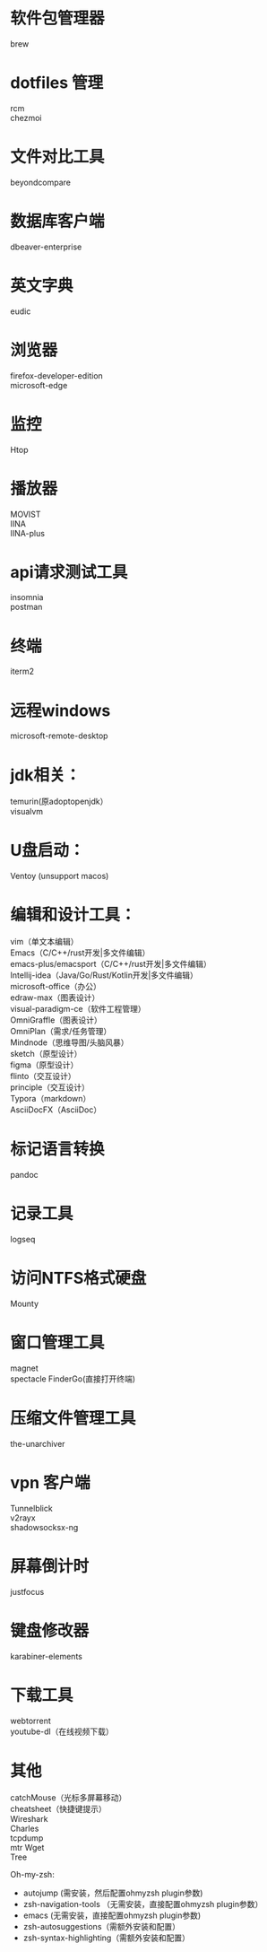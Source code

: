 # 软件包管理器
brew

# dotfiles 管理
rcm  
chezmoi   

# 文件对比工具
beyondcompare

# 数据库客户端
dbeaver-enterprise         

# 英文字典
eudic                           
  

# 浏览器
firefox-developer-edition  
microsoft-edge  

# 监控
Htop

# 播放器
MOVIST  
IINA  
IINA-plus  

# api请求测试工具
insomnia                        
postman


# 终端
iterm2                          

# 远程windows
microsoft-remote-desktop

# jdk相关：
temurin(原adoptopenjdk）    
visualvm   


# U盘启动：
Ventoy (unsupport macos)

# 编辑和设计工具：
vim（单文本编辑）  
Emacs（C/C++/rust开发|多文件编辑）  
emacs-plus/emacsport（C/C++/rust开发|多文件编辑）      
Intellij-idea（Java/Go/Rust/Kotlin开发|多文件编辑）     
microsoft-office（办公）    
edraw-max（图表设计）  
visual-paradigm-ce（软件工程管理）    
OmniGraffle（图表设计）  
OmniPlan（需求/任务管理）  
Mindnode（思维导图/头脑风暴）   
sketch（原型设计）     
figma（原型设计）  
flinto（交互设计）   
principle（交互设计）   
Typora（markdown）  
AsciiDocFX（AsciiDoc）   

# 标记语言转换  
pandoc  

# 记录工具  
logseq  


# 访问NTFS格式硬盘
Mounty

# 窗口管理工具
magnet  
spectacle
FinderGo(直接打开终端)

# 压缩文件管理工具
the-unarchiver

# vpn 客户端
Tunnelblick  
v2rayx  
shadowsocksx-ng  

# 屏幕倒计时
justfocus

# 键盘修改器
karabiner-elements

# 下载工具
webtorrent  
youtube-dl（在线视频下载） 

# 其他  
catchMouse（光标多屏幕移动）  
cheatsheet（快捷键提示）  
Wireshark  
Charles   
tcpdump  
mtr
Wget  
Tree  

 
Oh-my-zsh:  
-  autojump (需安装，然后配置ohmyzsh plugin参数)    
-  zsh-navigation-tools （无需安装，直接配置ohmyzsh plugin参数）   
-  emacs (无需安装，直接配置ohmyzsh plugin参数)   
-  zsh-autosuggestions（需额外安装和配置）   
-  zsh-syntax-highlighting（需额外安装和配置）  
